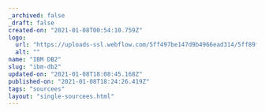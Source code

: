 ```yaml
---
_archived: false
_draft: false
created-on: "2021-01-08T00:54:10.759Z"
logo:
  url: "https://uploads-ssl.webflow.com/5ff497be147d9b4966ead314/5ff89faa2147a9735c5f1200_endpoints_0169_DB2.jpg"
  alt: ""
name: "IBM DB2"
slug: "ibm-db2"
updated-on: "2021-01-08T18:08:45.168Z"
published-on: "2021-01-08T18:24:26.419Z"
tags: "sourcees"
layout: "single-sourcees.html"
---
```



